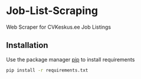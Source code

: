 # Job-List-Scraping

Web Scraper for CVKeskus.ee Job Listings

## Installation

Use the package manager [pip](https://pip.pypa.io/en/stable/) to install requirements
```bash
pip install -r requirements.txt
```

